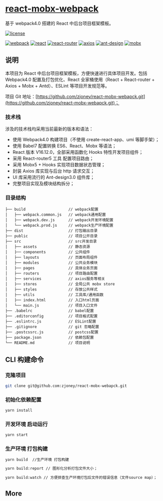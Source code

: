 # [react-mobx-webpack](https://github.com/zjone/react-mobx-webpack)

基于 webpack4.0 搭建的 React 中后台项目框架模板。

[![license](https://img.shields.io/badge/license-MIT-brightgreen.svg)](https://github.com/zjone/react-mobx-webpack/master/LICENSE)

[![webpack](https://img.shields.io/badge/webpack-4.41.2-green)](https://github.com/webpack/webpack) [![react](https://img.shields.io/badge/react-16.12.0-green)](https://github.com/facebook/react) [![react-router](https://img.shields.io/badge/react--router-5.1.2-green)](https://github.com/ReactTraining/react-router) [![axios](https://img.shields.io/badge/axios-0.19.0-green)](https://github.com/axios/axios) [![ant-design](https://img.shields.io/badge/ant--design-3.26.2-green.svg)](https://ant.design/index-cn) [![mobx](https://img.shields.io/badge/mobx-5.15.0-green.svg)](https://github.com/mobxjs/mobx)

## 说明

本项目为 React 中后台项目框架模板，方便快速进行具体项目开发。包括 Webpack4.0 配置及打包优化、React 全家桶使用（React + React-router + Axios + Mobx + Antd）、ESLint 等项目开发规范等。

项目 Git 地址：[https://github.com/zjoney/react-mobx-webapck.git](https://github.com/zjoney/react-mobx-webapck.git)；



### 技术栈

涉及的技术栈均采用当前最新的版本和语法：

- 使用 Webpack4.0 构建项目（不使用 create-react-app、umi 等脚手架）；
- 使用 Babel7 配置转换 ES6、React、Mobx 等语法；
- React 版本 V16.12.0，全部采用函数化 Hooks 特性开发项目组件；
- 采用 React-router5 工具 配置项目路由；
- 采用 Mobx5 + Hooks 实现项目数据状态管理；
- 封装 Axios 库实现与后台 http 请求交互；
- UI 库采用流行的 Ant-design3.0 组件库；
- 完整项目实现及模块结构拆分；

### 目录结构

```
├── build                   // webpack配置
│   ├── webpack.common.js   // webpack通用配置
│   ├── webpack.dev.js      // webpack开发环境配置
│   └── webpack.prod.js     // webpack生产环境配置
├── dist                    // 打包输出目录
├── public                  // 项目公开目录
├── src                     // src开发目录
│   ├── assets              // 静态资源
│   ├── components          // 公共组件
│   ├── layouts             // 页面布局组件
│   ├── modules             // 公共业务模块
│   ├── pages               // 具体业务页面
│   ├── routers             // 项目路由配置
│   ├── services            // axios服务等相关
│   ├── stores              // 全局公共 mobx store
│   ├── styles              // 存放公共样式
│   ├── utils               // 工具库/通用函数
│   ├── index.html          // 入口html页面
│   └── main.js             // 项目入口文件
├── .babelrc                // babel配置
├── .editorconfig           // 项目格式配置
├── .eslintrc.js            // ESLint配置
├── .gitignore              // git 忽略配置
├── .postcssrc.js           // postcss配置
├── package.json            // 依赖包配置
└── README.md               // 项目说明
```

## CLI 构建命令

### 克隆项目

```bash
git clone git@github.com:zjoney/react-mobx-webapck.git
```

### 初始化依赖配置

```bash
yarn install
```

### 开发环境 启动运行

```bash
yarn start
```

### 生产环境 打包构建

```bash
yarn build  //生产环境 打包构建

yarn build:report // 图形化分析打包文件大小；

yarn build:watch // 方便排查生产环境打包后文件的错误信息（文件source map）；
```

## More
